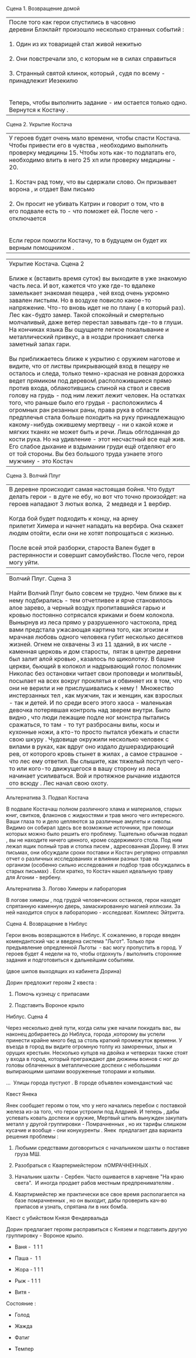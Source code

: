 Сцена 1. Возвращение домой 

|   |
|---|
|После того как герои спустились в часовню деревни Блэклайт произошло несколько странных событий : <br><br>1. Один из их товарищей стал живой нежитью <br>    <br>2. Они повстречали зло, с которым не в силах справиться <br>    <br>3. Странный святой клинок, который , судя по всему - принадлежит Иезекилю <br>    <br><br>Теперь, чтобы выполнить задание - им остается только одно. Вернутся к Костачу .|

Сцена 2. Укрытие Костача 

|   |
|---|
|У героев будет очень мало времени, чтобы спасти Костача. Чтобы привести его в чувства , необходимо выполнить проверку медицины 15. Чтобы хоть как-то подлатать его, необходимо влить в него 25 хп или проверку медицины - 20. <br><br>1. Костач рад тому, что вы сдержали слово. Он призывает ворона , и отдает Вам письмо <br>    <br>2. Он просит не убивать Катрин и говорит о том, что в его подвале есть то - что поможет ей. После чего - отключается <br>    <br><br>Если герои помогли Костачу, то в будущем он будет их верным помощником .|

|   |
|---|
|Укрытие Костача. Сцена 2 <br><br>Ближе к (вставить время суток) вы выходите в уже знакомую часть леса. И вот, кажется что уже где-то вдалеке замелькает знакомая пещера , чей вход очень укромно завален листьям. Но в воздухе повисло какое-то напряжение. Что-то вновь идет не по плану ( в который раз). Лес как-будто замер. Такой спокойный и смертельно молчаливый, даже ветер перестал завывать где-то в глуши. На кончиках языка Вы ощущаете легкое покалывание и металлический привкус, а в ноздри проникает слегка заметный запах гари. <br><br>Вы приближаетесь ближе к укрытию с оружием наготове и видите, что от листвы прикрывающей вход в пещеру не осталось и следа, только темно-красная не ровная дорожка ведет прямиком под деревом\ расположившиеся прямо против входа, облакотившись спиной на ствол и свесив голову на грудь - под ним лежит лежит человек. На остатках того, что раньше было его грудья - расположились 4 огромных ран резанных раны, права рука в области предплечья стала больше походить на руку принадлежащую какому-нибудь ожившему мертвецу - ни о какой коже и мягких тканях не может быть и речи. Лишь обглоданная до кости рука. Но на удивление - этот несчастный все ещё жив. Его слабое дыхание и вздымании груди ещё отделяют его от той стороны. Вы без большого труда узнаете этого мужчину - это Костач|

Сцена 3. Волчий Плуг 

|   |
|---|
|В деревне происходит самая настоящая бойня. Что будут делать герои - в дуге не ебу, но вот что точно произойдет: на героев нападают 3 лютых волка,  2 медведя и 1 вербир. <br><br>Когда бой будет подходить к концу, на арнеу прилетит Химера и начнет нападать на вербира. Она скажет людям отойти, если они не хотят попрощаться с жизнью. <br><br>После всей этой разборки, староста Вален будет в растерянности и совершит самоубийство. После чего, герои могу уйти.|

|   |
|---|
|Волчий Плуг. Сцена 3 <br><br>Найти Волчий Плуг было совсем не трудно. Чем ближе вы к нему подбирались - тем отчетливее и ярче становилось алое зарево, а черный воздух пропитавшийся гарью и кровью постоянно сотрясался криками и боем колокола. Вынырнув из леса прямо у разрушенного частокола, пред вами предстала ужасающая картина того, как эгоизм и мрачная любовь одного человека губит несколько десятков жизней. Огнем не охвачены 3 из 11 зданий, в их числе - каменная церковь и дом старосты,  пятак в центре деревни был залит алой кровью , казалось по щиколотку. В башне церкви, бьющий в колокол и надрывающий голос поломник Николас без остановки читает свои проповеди и молитвыЫ, посылает на всех вокруг проклятья и обвиняет их в том, что они не верили и не прислушивались к нему !  Множество инстерзанных тел , как мужчин, так и женщин, как взрослых - так и детей. И по среди всего этого хаоса - маленькая девочка потерявшая контроль над зверем внутри. Было видно , что люди лежащие подле ног монстра пытались сражаться, то там - то тут разбросаны вилы, косы и кухонные ножи, а кто-то просто пытался убежать и спасти свою шкуру . Чудовище окружили несколько человек с вилами в руках, как вдруг оно издало душераздирающий рев, от которого кровь стынет в жилах , а самое страшное - что лес ему ответил. Вы слышите, как тяжелый поступ чего-то или кого-то движущегося в вашу сторону из леса начинает усиливаться. Вой и протяжное рычание издаются ото всюду . Лес начал свою охоту.|

Альтернатива 3. Подвал Костача 

В подвале Костачаш полном различного хлама и материалов, старых книг, свитков, флаконов с жидкостями и трав много чего интересного. Ваши глаза то и дело цепляются за различные амулеты и сиволы. Видимо он собирал здесь все возможные источники, при помощи которых можно было решить его проблему. Тщательно обычкав подвал , вы не находите ничего ценного, кроме содержимого стола. Под ним лежал ящик полный трав и стопка писем , адресованная Дорину. В этих письмах, они обсуждали сроки поставки и Костач регулярно отправлял отчет о различных исследованиях и влиянии разных трав на организм (особенно сильно исследования и подбор трав обсуждались в старых письмах) . Если кратко, то Костач нашел идеальную траву для Агонии - вербену. 

Альтернатива 3. Логово Химеры и лаборатория 

В логове химеры , под грудой человеческих останков, герои находят спрятанную каменную дверь, замаскированную магией иллюзии. За ней находится спуск в лабораторию - исследоват. Комплекс Эйтригга. 

Сцена 4. Возвращение в Ниблус 

Герои вновь возвращаются в Ниблус. К сожалению, в городе введен комендантский час и введена система "Льгот". Только при предъявление опредленной Льготы  - вас могу пропустить в город. У героев будет 4 недели на то, чтобы отдохнуть / выполнить сторонние задания и подготовиться к дальнейшим событиям. 

(двое шипов выходящих из кабинета Дорина) 

Дорин предложит героям 2 квеста : 

1. Помочь кузнецу с припасами 
    
2. Подставить Вороное крыло 
    

Ниблус. Сцена 4 

Через несколько дней пути, когда силы уже начали покидать вас, вы наконец добираетесь до Ниблуса, города ,которому вы успели принести крайне много бед за столь краткий промежуток времени. У въезда в город вы видите огромную толпу из заморенных, злых и орущих крестьян. Несколько купцов на двойка и четверках также стоят у входа в город, который преграждают две дюжины воинов с ног до головы облаченных в металлические доспехи с небольшими выпирающими шипами вооруженные топорами и копьями.  

…  Улицы города пустуют . В городе объявлен комендансткий час 

Квест Янека 

Янек сообщает героям о том, что у него начались перебои с поставкой железа из-за того, что герои устроили под Алдрией. И теперь , дабы успевать ковать доспехи и оружие, Мертвый штиль вынужден закупать металл у другой группировки - Помрачненных , но их тарифы слишком кусачие и вообще - они конукуренты . Янек  предлагает два варианта решения проблемы :  

1. Любыми средствами договориться с начальником шахты о поставке груза МШ. 
    
2. Разобраться с Квартермейстером  пОМРАЧНЕННЫХ .  
    

1. Начальник шахты - Сербен. Часто ошивается в харчевне "На краю света".  И иногда продает рабов местным предпренимателям . 
    
2. Квартирмейстер же практически все свое время располагается на базе помрачненных , но он выходит, дабы проверить кач-во припасов и узнать, спрятана ли в них бомба. 
    

Квест с убийством Князя Фендервальда 

Дорин предлагает героям расправиться с Князем и подставить другую группировку - Вороное крыло.  

- Ваня -  1 1 1 
    
- Паша -  1 1 
    
- Жора - 1 1 1 
    
- Рыж - 1 1 1 
    
- Витя -  
    

Состояние : 

- Голод  
    
- Жажда  
    
- Фатиг   
    
- Темпер